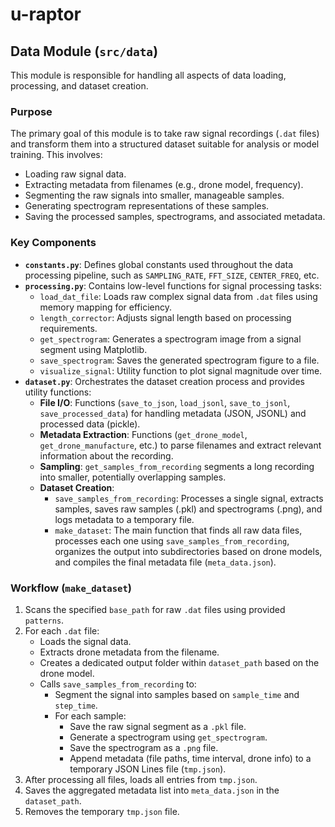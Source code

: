 # u-raptor

## Data Module (`src/data`)

This module is responsible for handling all aspects of data loading, processing, and dataset creation.

### Purpose

The primary goal of this module is to take raw signal recordings (`.dat` files) and transform them into a structured dataset suitable for analysis or model training. This involves:
*   Loading raw signal data.
*   Extracting metadata from filenames (e.g., drone model, frequency).
*   Segmenting the raw signals into smaller, manageable samples.
*   Generating spectrogram representations of these samples.
*   Saving the processed samples, spectrograms, and associated metadata.

### Key Components

*   **`constants.py`**: Defines global constants used throughout the data processing pipeline, such as `SAMPLING_RATE`, `FFT_SIZE`, `CENTER_FREQ`, etc.
*   **`processing.py`**: Contains low-level functions for signal processing tasks:
    *   `load_dat_file`: Loads raw complex signal data from `.dat` files using memory mapping for efficiency.
    *   `length_corrector`: Adjusts signal length based on processing requirements.
    *   `get_spectrogram`: Generates a spectrogram image from a signal segment using Matplotlib.
    *   `save_spectrogram`: Saves the generated spectrogram figure to a file.
    *   `visualize_signal`: Utility function to plot signal magnitude over time.
*   **`dataset.py`**: Orchestrates the dataset creation process and provides utility functions:
    *   **File I/O**: Functions (`save_to_json`, `load_jsonl`, `save_to_jsonl`, `save_processed_data`) for handling metadata (JSON, JSONL) and processed data (pickle).
    *   **Metadata Extraction**: Functions (`get_drone_model`, `get_drone_manufacture`, etc.) to parse filenames and extract relevant information about the recording.
    *   **Sampling**: `get_samples_from_recording` segments a long recording into smaller, potentially overlapping samples.
    *   **Dataset Creation**:
        *   `save_samples_from_recording`: Processes a single signal, extracts samples, saves raw samples (.pkl) and spectrograms (.png), and logs metadata to a temporary file.
        *   `make_dataset`: The main function that finds all raw data files, processes each one using `save_samples_from_recording`, organizes the output into subdirectories based on drone models, and compiles the final metadata file (`meta_data.json`).

### Workflow (`make_dataset`)

1.  Scans the specified `base_path` for raw `.dat` files using provided `patterns`.
2.  For each `.dat` file:
    *   Loads the signal data.
    *   Extracts drone metadata from the filename.
    *   Creates a dedicated output folder within `dataset_path` based on the drone model.
    *   Calls `save_samples_from_recording` to:
        *   Segment the signal into samples based on `sample_time` and `step_time`.
        *   For each sample:
            *   Save the raw signal segment as a `.pkl` file.
            *   Generate a spectrogram using `get_spectrogram`.
            *   Save the spectrogram as a `.png` file.
            *   Append metadata (file paths, time interval, drone info) to a temporary JSON Lines file (`tmp.json`).
3.  After processing all files, loads all entries from `tmp.json`.
4.  Saves the aggregated metadata list into `meta_data.json` in the `dataset_path`.
5.  Removes the temporary `tmp.json` file.